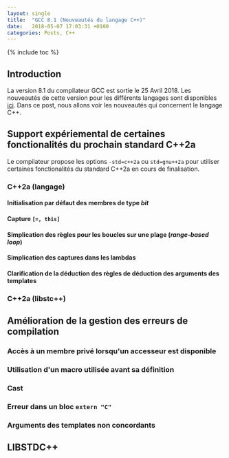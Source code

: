 ```yaml
---
layout: single
title:  "GCC 8.1 (Nouveautés du langage C++)"
date:   2018-05-07 17:03:31 +0100
categories: Posts, C++
---
```


{% include toc %}

## Introduction
La version 8.1 du compilateur GCC est sortie le 25 Avril 2018. Les nouveautés de
cette version pour les différents langages sont disponibles
[ici](https://gcc.gnu.org/gcc-8/changes.html). Dans ce post, nous allons voir
les nouveautés qui concernent le langage C++.

## Support expériemental de certaines fonctionalités du prochain standard C++2a

Le compilateur propose les options `-std=c++2a` ou `std=gnu++2a` pour utiliser
certaines fonctionalités du standard C++2a en cours de finalisation.

### C++2a (langage)

#### Initialisation par défaut des membres de type *bit*

#### Capture `[=, this]`

#### Simplication des règles pour les boucles sur une plage (*range-based loop*)

#### Simplication des captures dans les lambdas

#### Clarification de la déduction des règles de déduction des arguments des templates

### C++2a (libstc++)

## Amélioration de la gestion des erreurs de compilation

### Accès à un membre privé lorsqu'un accesseur est disponible

### Utilisation d'un macro utilisée avant sa définition

### Cast

### Erreur dans un bloc `extern "C"`

### Arguments des templates non concordants

## LIBSTDC++
